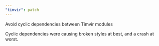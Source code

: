 ```yaml
---
"timvir": patch
---
```


Avoid cyclic dependencies between Timvir modules

Cyclic dependencies were causing broken styles at best, and a crash at worst.
